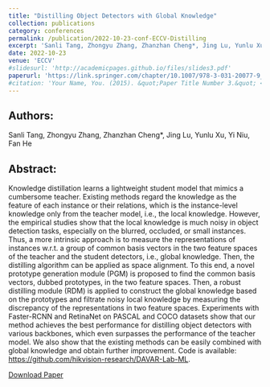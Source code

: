 ```yaml
---
title: "Distilling Object Detectors with Global Knowledge"
collection: publications
category: conferences
permalink: /publication/2022-10-23-conf-ECCV-Distilling
excerpt: 'Sanli Tang, Zhongyu Zhang, Zhanzhan Cheng*, Jing Lu, Yunlu Xu, Yi Niu, Fan He'
date: 2022-10-23
venue: 'ECCV'
#slidesurl: 'http://academicpages.github.io/files/slides3.pdf'
paperurl: 'https://link.springer.com/chapter/10.1007/978-3-031-20077-9_25'
#citation: 'Your Name, You. (2015). &quot;Paper Title Number 3.&quot; <i>Journal 1</i>. 1(3).'
---
```


Authors:
------
Sanli Tang, Zhongyu Zhang, Zhanzhan Cheng*, Jing Lu, Yunlu Xu, Yi Niu, Fan He

Abstract:
------
Knowledge distillation learns a lightweight student model that mimics a cumbersome teacher. Existing methods regard the knowledge as the feature of each instance or their relations, which is the instance-level knowledge only from the teacher model, i.e., the local knowledge. However, the empirical studies show that the local knowledge is much noisy in object detection tasks, especially on the blurred, occluded, or small instances. Thus, a more intrinsic approach is to measure the representations of instances w.r.t. a group of common basis vectors in the two feature spaces of the teacher and the student detectors, i.e., global knowledge. Then, the distilling algorithm can be applied as space alignment. To this end, a novel prototype generation module (PGM) is proposed to find the common basis vectors, dubbed prototypes, in the two feature spaces. Then, a robust distilling module (RDM) is applied to construct the global knowledge based on the prototypes and filtrate noisy local knowledge by measuring the discrepancy of the representations in two feature spaces. Experiments with Faster-RCNN and RetinaNet on PASCAL and COCO datasets show that our method achieves the best performance for distilling object detectors with various backbones, which even surpasses the performance of the teacher model. We also show that the existing methods can be easily combined with global knowledge and obtain further improvement. Code is available: https://github.com/hikvision-research/DAVAR-Lab-ML.

[Download Paper](https://link.springer.com/chapter/10.1007/978-3-031-20077-9_25)